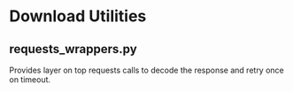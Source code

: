# Download Utilities

## requests_wrappers.py

Provides layer on top requests calls to decode the response and retry once on timeout.
